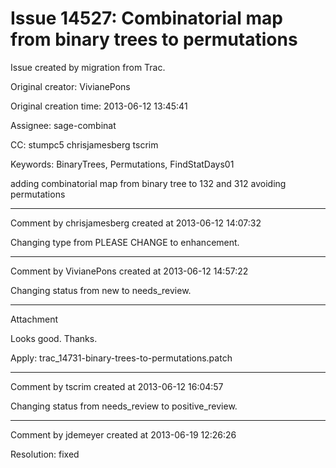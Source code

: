 # Issue 14527: Combinatorial map from binary trees to permutations

Issue created by migration from Trac.

Original creator: VivianePons

Original creation time: 2013-06-12 13:45:41

Assignee: sage-combinat

CC:  stumpc5 chrisjamesberg tscrim

Keywords: BinaryTrees, Permutations, FindStatDays01

adding combinatorial map from binary tree to 132 and 312 avoiding permutations


---

Comment by chrisjamesberg created at 2013-06-12 14:07:32

Changing type from PLEASE CHANGE to enhancement.


---

Comment by VivianePons created at 2013-06-12 14:57:22

Changing status from new to needs_review.


---

Attachment

Looks good. Thanks.

Apply: trac_14731-binary-trees-to-permutations.patch


---

Comment by tscrim created at 2013-06-12 16:04:57

Changing status from needs_review to positive_review.


---

Comment by jdemeyer created at 2013-06-19 12:26:26

Resolution: fixed
